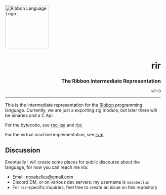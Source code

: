 <div align="left">
  <img style="height: 10em"
       alt="Ribbon Language Logo"
       src="https://ribbon-lang.github.io/images/logo_full.svg"
       />
</div>

<div align="right">
  <h1>rir</h1>
  <h3>The Ribbon Intermediate Representation</h3>
  <sup>v0.1.0</sup>
</div>

---

This is the intermediate representation for the
[Ribbon](https://ribbon-lang.github.io) programming language. Currently, we are
just a exporting zig module, but later there will be binaries and a C Api.

For the bytecode, see [rbc-isa](https://github.com/ribbon-lang/rbc-isa) and [rbc](https://github.com/ribbon-lang/rbc)

For the virtual machine implementation, see [rvm](https://github.com/ribbon-lang/rvm)


## Discussion

Eventually I will create some places for public discourse about the language,
for now you can reach me via:
- Email: noxabellus@gmail.com
- Discord DM, or on various dev servers: my username is `noxabellus`
- For `rir`-specific inquiries, feel free to create an issue on this repository
